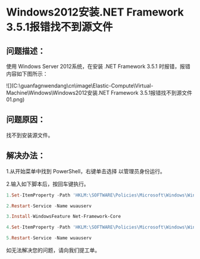 # Windows2012安装.NET Framework 3.5.1报错找不到源文件
## 问题描述：

使用 Windows Server 2012系统，在安装 .NET Framework 3.5.1 时报错，报错内容如下图所示：

![](C:\guanfagnwendang\cn\image\Elastic-Compute\Virtual-Machine\Windows\Windows2012安装.NET Framework 3.5.1报错找不到源文件01.png)

## 问题原因：

找不到安装源文件。

## 解决办法：

1.从开始菜单中找到 PowerShell，右键单击选择 以管理员身份运行。

2.输入如下脚本后，按回车键执行。

```powershell
1.Set-ItemProperty -Path 'HKLM:\SOFTWARE\Policies\Microsoft\Windows\WindowsUpdate\AU' -Name UseWUServer -Value 0

2.Restart-Service -Name wuauserv

3.Install-WindowsFeature Net-Framework-Core

4.Set-ItemProperty -Path 'HKLM:\SOFTWARE\Policies\Microsoft\Windows\WindowsUpdate\AU' -Name UseWUServer -Value 1

5.Restart-Service -Name wuauserv
```

如无法解决您的问题，请向我们提工单。


